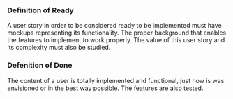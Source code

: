 ### Definition of Ready

A user story in order to be considered ready to be implemented must have mockups representing its functionality. The proper background that enables the features to implement to work properly. The value of this user story and its complexity must also be studied.


### Defenition of Done

The content of a user is totally implemented and functional, just how is was envisioned or in the best way possible. The features are also tested.
